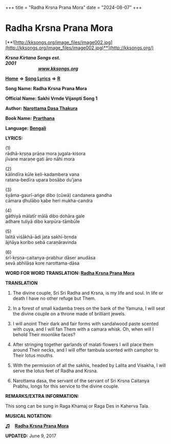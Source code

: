 +++
title = "Radha Krsna Prana Mora"
date = "2024-08-07"
+++

# Radha Krsna Prana Mora
[**![http://kksongs.org/image_files/image002.jpg](http://kksongs.org/image_files/image002.jpg)**](http://kksongs.org/)

**_Krsna Kirtana Songs est. 2001_**                                                                                                                                                 **_www.kksongs.org_**

[**Home**](http://kksongs.org/) **⇒** [**Song Lyrics**](http://kksongs.org/lyrics.html) **⇒** [**R**](http://kksongs.org/songs/song_r.html)

**Song Name: Radha Krsna Prana Mora**

**Official Name: Sakhi Vrnde Vijanpti Song 1**

**Author:** [**Narottama Dasa Thakura**](http://kksongs.org/authors/list/narottama.html)

**Book Name:** [**Prarthana**](http://kksongs.org/authors/literature/prarthana.html)

**Language:** [**Bengali**](http://kksongs.org/language/list/bengali.html)

**LYRICS:**

(1)  
rādhā-kṛṣṇa prāṇa mora jugala-kiśora  
jīvane maraṇe gati āro nāhi mora

(2)  
kālindīra kūle keli-kadambera vana  
ratana-bedīra upara bosābo du'jana

(3)  
śyāma-gaurī-ańge dibo (cūwā) candanera gandha  
cāmara ḍhulābo kabe heri mukha-candra

(4)  
gāthiyā mālatīr mālā dibo dohāra gale  
adhare tuliyā dibo karpūra-tāmbūle

(5)  
lalitā viśākhā-ādi jata sakhī-bṛnda  
ājñāya koribo sebā caraṇāravinda

(6)  
śrī-kṛṣṇa-caitanya-prabhur dāser anudāsa  
sevā abhilāṣa kore narottama-dāsa

**WORD FOR WORD TRANSLATION: [Radha Krsna Prana Mora](http://kksongs.org/synonym/r/radhakrsnapranamora.html)**

**TRANSLATION**

1) The divine couple, Sri Sri Radha and Krsna, is my life and soul. In life or death I have no other refuge but Them.

2) In a forest of small kadamba trees on the bank of the Yamuna, I will seat the divine couple on a throne made of brilliant jewels.

3) I will anoint Their dark and fair forms with sandalwood paste scented with cuya, and I will fan Them with a camara whisk. Oh, when will I behold Their moonlike faces?

4) After stringing together garlands of malati flowers I will place them around Their necks, and I will offer tambula scented with camphor to Their lotus mouths.

5) With the permission of all the sakhis, headed by Lalita and Visakha, I will serve the lotus feet of Radha and Krsna.

6) Narottama dasa, the servant of the servant of Sri Krsna Caitanya Prabhu, longs for this service to the divine couple.

**REMARKS/EXTRA INFORMATION:**

This song can be sung in Raga Khamaj or Raga Des in Kaherva Tala.

**MUSICAL NOTATION:**

**[♫](http://kksongs.org/vsongs/radhakrsnapranamora.html)**    **[Radha Krsna Prana Mora](http://kksongs.org/vsongs/radhakrsnapranamora.html)**

**UPDATED:** June 9, 2017